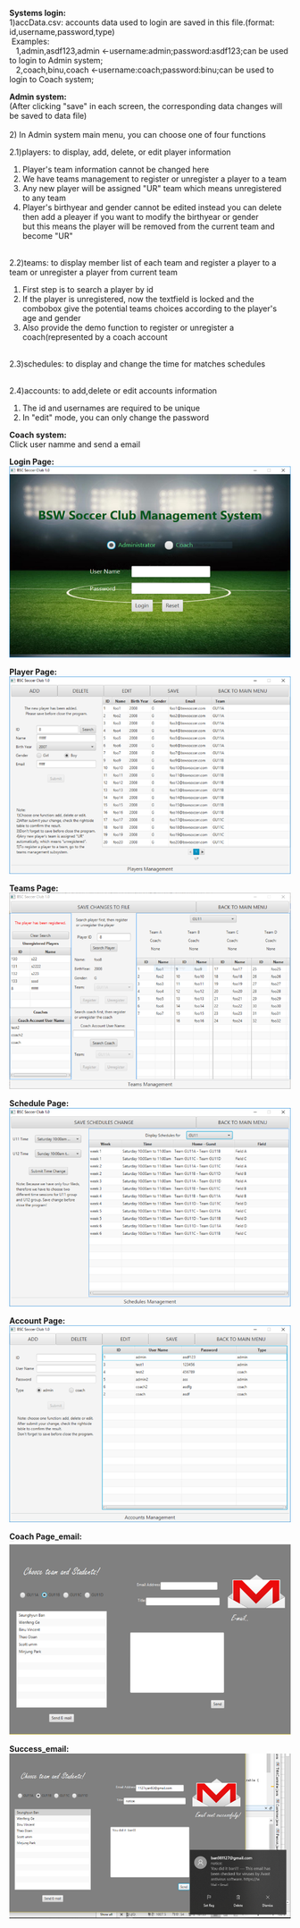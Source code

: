 
<b>Systems login:</b><br>
1)accData.csv: accounts data used to login are saved in this file.(format: id,username,password,type)<br>
&nbsp;Examples:<br>
  &nbsp;&nbsp; 1,admin,asdf123,admin <-username:admin;password:asdf123;can be used to login to Admin system;<br>
  &nbsp;&nbsp; 2,coach,binu,coach <-username:coach;password:binu;can be used to login to Coach system;<br>
  
<b>Admin system:</b><br> 
(After clicking "save" in each screen, the corresponding data changes will be saved to data file)<br><br>
    2) In Admin system main menu, you can choose one of four functions<br>
    
2.1)players: to display, add, delete, or edit player information<br> 
1. Player's team information cannot be changed here<br> 
2. We have teams management to register or unregister a player to a team<br>
3. Any new player will be assigned "UR" team which means unregistered to any team<br>
4. Player's birthyear and gender cannot be edited instead you can delete then add a pleayer if you want to modify the birthyear or gender<br>but this means the player will be removed from the current team and become "UR"<br><br>

2.2)teams:  to display member list of each team and register a player to a team or unregister a player from current team<br>
1. First step is to search a player by id<br>
2. If the player is unregistered, now the textfield is locked and the combobox give the potential teams choices according to the player's age and gender<br>
3. Also provide the demo function to register or unregister a coach(represented by a coach account<br><br>

2.3)schedules: to display and change the time for matches schedules<br><br>

2.4)accounts: to add,delete or edit accounts information<br>
1. The id and usernames are required to be unique<br>
2. In "edit" mode, you can only change the password<br>

<b>Coach system:</b><br>
 Click user namme and send a email<br>

<b>Login Page:</b><br>
![Screenshot](login.png)<br>

<b>Player Page:</b><br>
![Screenshot](player.png)<br>

<b>Teams Page:</b><br>
![Screenshot](teams.png)<br>

<b>Schedule Page:</b><br>
![Screenshot](schedule.png)<br>

<b>Account Page:</b><br>
![Screenshot](account.png)<br>

<b>Coach Page_email:</b><br>
![Screenshot](email.png)<br>

<b>Success_email:</b><br>
![Screenshot](success.png)<br>
